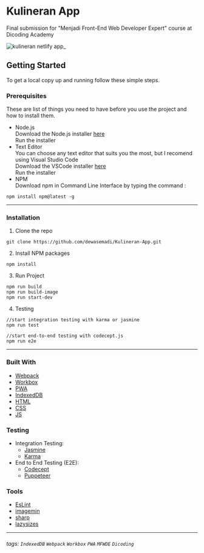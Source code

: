 # Kulineran App

Final submission for "Menjadi Front-End Web Developer Expert" course at Dicoding Academy

![kulineran netlify app_](https://user-images.githubusercontent.com/66185022/128743804-f1d86c63-47d3-45ac-98d9-ae082e2a554a.png)

## Getting Started

To get a local copy up and running follow these simple steps.

### Prerequisites

These are list of things you need to have before you use the project and how to install them.

- Node.js<br>
  Download the Node.js installer [here](https://nodejs.org/en/download/)<br>
  Run the installer
- Text Editor<br>
  You can choose any text editor that suits you the most, but I recomend using Visual Studio Code<br>
  Download the VSCode installer [here](https://code.visualstudio.com/download)<br>
  Run the installer
- NPM<br>
  Download npm in Command Line Interface by typing the command :<br>

```
npm install npm@latest -g
```

---

### Installation

1. Clone the repo

```
git clone https://github.com/dewasemadi/Kulineran-App.git
```

2. Install NPM packages

```
npm install
```

3. Run Project

```
npm run build
npm run build-image
npm run start-dev
```

4. Testing

```
//start integration testing with karma or jasmine
npm run test

//start end-to-end testing with codecept.js
npm run e2e
```

---

### Built With

- [Webpack](https://webpack.js.org/)
- [Workbox](https://developers.google.com/web/tools/workbox)
- [PWA](https://developers.google.com/web/progressive-web-apps)
- [IndexedDB](https://developers.google.com/web/ilt/pwa/working-with-indexeddb)
- [HTML](https://www.w3schools.com/html/)
- [CSS](https://www.w3schools.com/css/)
- [JS](https://www.javascript.com/)

### Testing

- Integration Testing:
  - [Jasmine](https://jasmine.github.io/)
  - [Karma](https://karma-runner.github.io)
- End to End Testing (E2E):
  - [Codecept](https://codecept.io/)
  - [Puppeteer](https://codecept.io/helpers/Puppeteer/#seeinsource)

### Tools

- [EsLint](https://eslint.org/)
- [imagemin](https://github.com/imagemin/imagemin)
- [sharp](https://sharp.pixelplumbing.com/)
- [lazysizes](https://www.npmjs.com/package/lazysizes)

---

###### tags: `IndexedDB` `Webpack` `Workbox` `PWA` `MFWDE` `Dicoding`
